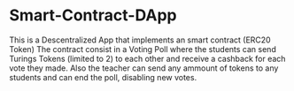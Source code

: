 # Smart-Contract-DApp

This is a Descentralized App that implements an smart contract (ERC20 Token) 
The contract consist in a Voting Poll where the students can send Turings Tokens (limited to 2) to each other and receive a cashback for each vote they made. 
Also the teacher can send any ammount of tokens to any students and can end the poll, disabling new votes.
